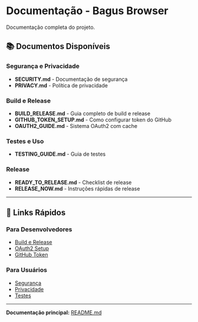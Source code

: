 # Documentação - Bagus Browser

Documentação completa do projeto.

## 📚 Documentos Disponíveis

### Segurança e Privacidade
- **SECURITY.md** - Documentação de segurança
- **PRIVACY.md** - Política de privacidade

### Build e Release
- **BUILD_RELEASE.md** - Guia completo de build e release
- **GITHUB_TOKEN_SETUP.md** - Como configurar token do GitHub
- **OAUTH2_GUIDE.md** - Sistema OAuth2 com cache

### Testes e Uso
- **TESTING_GUIDE.md** - Guia de testes

### Release
- **READY_TO_RELEASE.md** - Checklist de release
- **RELEASE_NOW.md** - Instruções rápidas de release

---

## 🚀 Links Rápidos

### Para Desenvolvedores
- [Build e Release](BUILD_RELEASE.md)
- [OAuth2 Setup](OAUTH2_GUIDE.md)
- [GitHub Token](GITHUB_TOKEN_SETUP.md)

### Para Usuários
- [Segurança](SECURITY.md)
- [Privacidade](PRIVACY.md)
- [Testes](TESTING_GUIDE.md)

---

**Documentação principal:** [README.md](../README.md)

